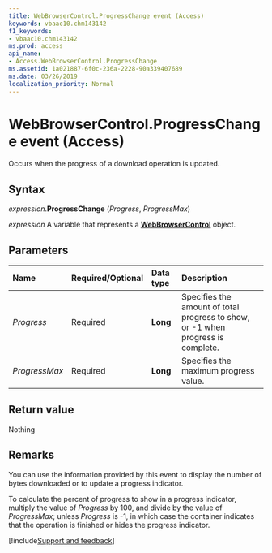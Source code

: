 ```yaml
---
title: WebBrowserControl.ProgressChange event (Access)
keywords: vbaac10.chm143142
f1_keywords:
- vbaac10.chm143142
ms.prod: access
api_name:
- Access.WebBrowserControl.ProgressChange
ms.assetid: 1a021887-6f0c-236a-2228-90a339407689
ms.date: 03/26/2019
localization_priority: Normal
---
```



# WebBrowserControl.ProgressChange event (Access)

Occurs when the progress of a download operation is updated.


## Syntax

_expression_.**ProgressChange** (_Progress_, _ProgressMax_)

_expression_ A variable that represents a **[WebBrowserControl](Access.WebBrowserControl.md)** object.


## Parameters

|Name|Required/Optional|Data type|Description|
|:-----|:-----|:-----|:-----|
| _Progress_|Required|**Long**|Specifies the amount of total progress to show, or -1 when progress is complete.|
| _ProgressMax_|Required|**Long**|Specifies the maximum progress value. |

## Return value

Nothing


## Remarks

You can use the information provided by this event to display the number of bytes downloaded or to update a progress indicator.

To calculate the percent of progress to show in a progress indicator, multiply the value of _Progress_ by 100, and divide by the value of _ProgressMax_; unless _Progress_ is -1, in which case the container indicates that the operation is finished or hides the progress indicator.




[!include[Support and feedback](~/includes/feedback-boilerplate.md)]